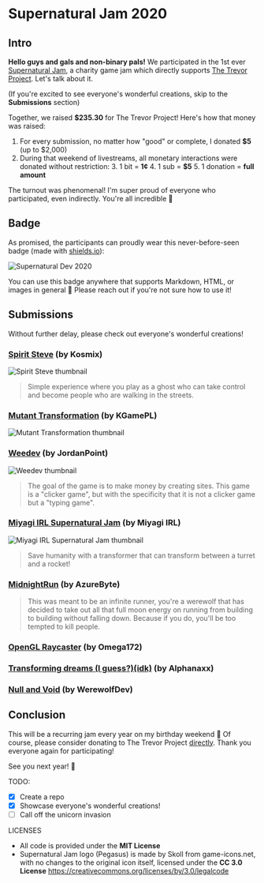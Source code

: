 
# Supernatural Jam 2020

## Intro

**Hello guys and gals and non-binary pals!** We participated in the 1st ever [Supernatural Jam](https://itch.io/jam/supernatural-jam), a charity game jam which directly supports [The Trevor Project](https://www.thetrevorproject.org/about/). Let's talk about it.

(If you're excited to see everyone's wonderful creations, skip to the **Submissions** section)

Together, we raised **$235.30** for The Trevor Project! Here's how that money was raised:
1. For every submission, no matter how "good" or complete, I donated **$5** (up to $2,000)
2. During that weekend of livestreams, all monetary interactions were donated without restriction:
	3. 1 bit = **1¢**
	4. 1 sub = **$5**
	5. 1 donation = **full amount**

The turnout was phenomenal! I'm super proud of everyone who participated, even indirectly. You're all incredible 💜

## Badge

As promised, the participants can proudly wear this never-before-seen badge (made with [shields.io](https://shields.io/)):

![Supernatural Dev 2020](https://img.shields.io/badge/Supernatural%20Dev-2020-yellow?style=for-the-badge&color=f1c410)

You can use this badge anywhere that supports Markdown, HTML, or images in general 🙂 Please reach out if you're not sure how to use it!

## Submissions

Without further delay, please check out everyone's wonderful creations!

### [Spirit Steve](https://kosmix.itch.io/spirit-steve) (by Kosmix)
![Spirit Steve thumbnail](https://img.itch.zone/aW1nLzQwNzIyNTYucG5n/original/ZScZoa.png)

> Simple experience where you play as a ghost who can take control and become people who are walking in the streets.

### [Mutant Transformation](https://kgamepl.itch.io/mutant-transformation) (by KGamePL)
![Mutant Transformation thumbnail](https://img.itch.zone/aW1hZ2UvNzMxODY1LzQwNjk2MzgucG5n/original/YZiXSd.png)

### [Weedev](https://jordanpoint.itch.io/weedev) (by JordanPoint)
![Weedev thumbnail](https://i.imgur.com/ZeFnBJE.gif)

> The goal of the game is to make money by creating sites. This game is a "clicker game", but with the specificity that it is not a clicker game but a "typing game".

### [Miyagi IRL Supernatural Jam](https://miyagi-irl.itch.io/miyagi-irl-supernatural-jam) (by Miyagi IRL)

![Miyagi IRL Supernatural Jam thumbnail](https://img.itch.zone/aW1nLzQwNjYxNzMucG5n/315x250%23c/9OEFx0.png)

> Save humanity with a transformer that can transform between a turret and a rocket!

### [MidnightRun](https://azurebyte.itch.io/midnightrun) (by AzureByte)

> This was meant to be an infinite runner, you're a werewolf that has decided to take out all that full moon energy on running from building to building without falling down. Because if you do, you'll be too tempted to kill people.

### [OpenGL Raycaster](https://omega172.itch.io/open-gl-raycaster) (by Omega172)

### [Transforming dreams (I guess?)(idk)](https://alphanaxx.itch.io/transforming-dreams) (by Alphanaxx)

### [Null and Void](https://devwerewolf.itch.io/null-and-void-sjam) (by WerewolfDev)

## Conclusion

This will be a recurring jam every year on my birthday weekend 🎉 Of course, please consider donating to The Trevor Project [directly](https://give.thetrevorproject.org/give/63307/#!/donation/checkout?c_src=pride2020&c_src2=headerdonatebutton). Thank you everyone again for participating!

See you next year! 🦄

TODO:
- [x] Create a repo
- [x] Showcase everyone's wonderful creations!
- [ ] Call off the unicorn invasion

LICENSES
- All code is provided under the **MIT License**
- Supernatural Jam logo (Pegasus) is made by Skoll from game-icons.net, with no changes to the original icon itself, licensed under the **CC 3.0 License** https://creativecommons.org/licenses/by/3.0/legalcode
